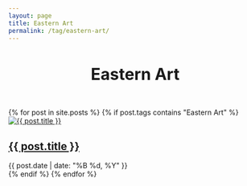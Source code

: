 ```yaml
---
layout: page
title: Eastern Art
permalink: /tag/eastern-art/
---
```


<div style="text-align: center; margin-bottom: 48px;">
  <h1 style="font-size: 32px; margin-bottom: 0;">Eastern Art</h1>
</div>

<div class="o-grid js-grid">
{% for post in site.posts %}
  {% if post.tags contains "Eastern Art" %}
    <div class="o-grid__col o-grid__col--1-4-l o-grid__col--1-2-m">
      <article class="c-post-card">
        <div class="c-post-card__media">
          <a class="c-post-card__image-link" href="{{ post.url | relative_url }}">
            <img class="c-post-card__image" src="{{ post.image | relative_url }}" alt="{{ post.title }}">
          </a>
        </div>
        <div class="c-post-card__content">
          <h2 class="c-post-card__title">
            <a class="c-post-card__title-link" href="{{ post.url | relative_url }}">{{ post.title }}</a>
          </h2>
          <div class="c-post-card__meta">
            <time class="c-post-card__date" datetime="{{ post.date | date_to_xmlschema }}">{{ post.date | date: "%B %d, %Y" }}</time>
          </div>
        </div>
      </article>
    </div>
  {% endif %}
{% endfor %}
</div>